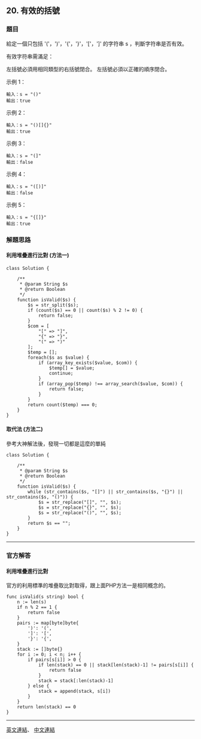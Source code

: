 ## 20. 有效的括號

### 題目

給定一個只包括 '('，')'，'{'，'}'，'['，']' 的字符串 s ，判斷字符串是否有效。

有效字符串需滿足：

左括號必須用相同類型的右括號閉合。
左括號必須以正確的順序閉合。

示例 1：
```
輸入：s = "()"
輸出：true
```
示例 2：
```
輸入：s = "()[]{}"
輸出：true
```
示例 3：
```
輸入：s = "(]"
輸出：false
```
示例 4：
```
輸入：s = "([)]"
輸出：false
```
示例 5：
```
輸入：s = "{[]}"
輸出：true
```

### 解題思路 

#### 利用堆疊進行比對 (方法一)

```
class Solution {

    /**
     * @param String $s
     * @return Boolean
     */
    function isValid($s) {
        $s = str_split($s);
        if (count($s) == 0 || count($s) % 2 != 0) {
            return false;
        }
        $com = [
            "[" => "]",
            "{" => "}",
            "(" => ")"
        ];
        $temp = [];
        foreach($s as $value) {
            if (array_key_exists($value, $com)) {
                $temp[] = $value;
                continue;
            } 
            if (array_pop($temp) !== array_search($value, $com)) {
                return false;
            }            
        }
        return count($temp) === 0;
    }
}

```

#### 取代法 (方法二)

參考大神解法後，發現一切都是這麼的單純

```
class Solution {

    /**
     * @param String $s
     * @return Boolean
     */
    function isValid($s) {
        while (str_contains($s, "[]") || str_contains($s, "{}") || str_contains($s, "()")) {
            $s = str_replace("[]", "", $s);
            $s = str_replace("{}", "", $s);
            $s = str_replace("()", "", $s);
        }
        return $s == "";
    }
}
```
***

### 官方解答

#### 利用堆疊進行比對

官方的利用標準的堆疊取比對取得，跟上面PHP方法一是相同概念的。

```
func isValid(s string) bool {
    n := len(s)
    if n % 2 == 1 {
        return false
    }
    pairs := map[byte]byte{
        ')': '(',
        ']': '[',
        '}': '{',
    }
    stack := []byte{}
    for i := 0; i < n; i++ {
        if pairs[s[i]] > 0 {
            if len(stack) == 0 || stack[len(stack)-1] != pairs[s[i]] {
                return false
            }
            stack = stack[:len(stack)-1]
        } else {
            stack = append(stack, s[i])
        }
    }
    return len(stack) == 0
}
```
***
[英文連結](https://leetcode.com/problems/valid-parentheses/)、
[中文連結](https://leetcode.cn/problems/valid-parentheses/)



